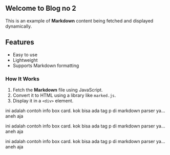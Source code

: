## Welcome to Blog no 2

This is an example of **Markdown** content being fetched and displayed dynamically.

## Features
- Easy to use
- Lightweight
- Supports Markdown formatting

### How It Works
1. Fetch the **Markdown** file using JavaScript.
2. Convert it to HTML using a library like `marked.js`.
3. Display it in a `<div>` element.

<div>
  <fancy-card tipe="warn">ini adalah contoh info box card. kok bisa ada tag p di markdown parser ya... aneh aja</fancy-card>

  <fancy-card tipe="tips">ini adalah contoh info box card. kok bisa ada tag p di markdown parser ya... aneh aja</fancy-card>

  <fancy-card tipe="info">ini adalah contoh info box card. kok bisa ada tag p di markdown parser ya... aneh aja</fancy-card>
</div>


